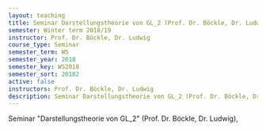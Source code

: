 ```yaml
---
layout: teaching
title: Seminar Darstellungstheorie von GL_2 (Prof. Dr. Böckle, Dr. Ludwig),
semester: Winter term 2018/19
instructor: Prof. Dr. Böckle, Dr. Ludwig
course_type: Seminar
semester_term: WS
semester_year: 2018
semester_key: WS2018
semester_sort: 20182
active: false
instructors: Prof. Dr. Böckle, Dr. Ludwig
description: Seminar Darstellungstheorie von GL_2 (Prof. Dr. Böckle, Dr. Ludwig),
---
```


Seminar "Darstellungstheorie von GL_2" (Prof. Dr. Böckle, Dr. Ludwig),

